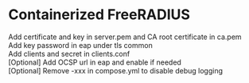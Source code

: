 # Containerized FreeRADIUS
Add certificate and key in server.pem and CA root certificate in ca.pem<br>
Add key password in eap under tls common<br>
Add clients and secret in clients.conf<br>
[Optional] Add OCSP url in eap and enable if needed<br>
[Optional] Remove -xxx in compose.yml to disable debug logging
